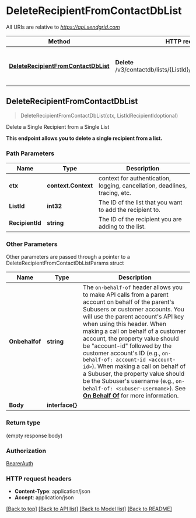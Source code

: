 # DeleteRecipientFromContactDbList

All URIs are relative to *https://api.sendgrid.com*

Method | HTTP request | Description
------------- | ------------- | -------------
[**DeleteRecipientFromContactDbList**](DeleteRecipientFromContactDbList.md#DeleteRecipientFromContactDbList) | **Delete** /v3/contactdb/lists/{ListId}/recipients/{RecipientId} | Delete a Single Recipient from a Single List



## DeleteRecipientFromContactDbList

> DeleteRecipientFromContactDbList(ctx, ListIdRecipientIdoptional)

Delete a Single Recipient from a Single List

**This endpoint allows you to delete a single recipient from a list.**

### Path Parameters


Name | Type | Description
------------- | ------------- | -------------
**ctx** | **context.Context** | context for authentication, logging, cancellation, deadlines, tracing, etc.
**ListId** | **int32** | The ID of the list that you want to add the recipient to.
**RecipientId** | **string** | The ID of the recipient you are adding to the list.

### Other Parameters

Other parameters are passed through a pointer to a DeleteRecipientFromContactDbListParams struct


Name | Type | Description
------------- | ------------- | -------------
**Onbehalfof** | **string** | The `on-behalf-of` header allows you to make API calls from a parent account on behalf of the parent's Subusers or customer accounts. You will use the parent account's API key when using this header. When making a call on behalf of a customer account, the property value should be \"account-id\" followed by the customer account's ID (e.g., `on-behalf-of: account-id <account-id>`). When making a call on behalf of a Subuser, the property value should be the Subuser's username (e.g., `on-behalf-of: <subuser-username>`). See [**On Behalf Of**](https://docs.sendgrid.com/api-reference/how-to-use-the-sendgrid-v3-api/on-behalf-of) for more information.
**Body** | **interface{}** | 

### Return type

 (empty response body)

### Authorization

[BearerAuth](../README.md#BearerAuth)

### HTTP request headers

- **Content-Type**: application/json
- **Accept**: application/json

[[Back to top]](#) [[Back to API list]](../README.md#documentation-for-api-endpoints)
[[Back to Model list]](../README.md#documentation-for-models)
[[Back to README]](../README.md)

